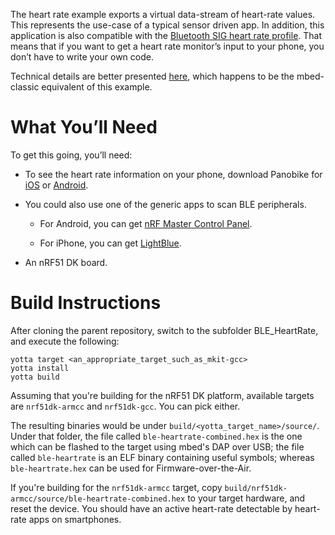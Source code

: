 The heart rate example exports a virtual data-stream of heart-rate values.
This represents the use-case of a typical sensor driven app. In addition, this
application is also compatible with the [Bluetooth SIG heart rate profile](https://developer.bluetooth.org/TechnologyOverview/Pages/HRP.aspx).
That means that if you want to get a heart rate monitor’s input to your phone,
you don’t have to write your own code.

Technical details are better presented [here](https://developer.mbed.org/teams/Bluetooth-Low-Energy/code/BLE_HeartRate/),
which happens to be the mbed-classic equivalent of this example.

What You’ll Need
================

To get this going, you’ll need:

- To see the heart rate information on your phone, download Panobike for [iOS](https://itunes.apple.com/gb/app/panobike/id567403997?mt=8) or [Android](https://play.google.com/store/apps/details?id=com.topeak.panobike&hl=en).

- You could also use one of the generic apps to scan BLE peripherals.

  - For Android, you can get [nRF Master Control Panel](https://play.google.com/store/apps/detailsid=no.nordicsemi.android.mcp&hl=en).

  - For iPhone, you can get [LightBlue](https://itunes.apple.com/gb/app/lightblue-bluetooth-low-energy/id557428110?mt=8).

- An nRF51 DK board.


Build Instructions
==================

After cloning the parent repository, switch to the subfolder BLE_HeartRate, and
execute the following:

```Shell
yotta target <an_appropriate_target_such_as_mkit-gcc>
yotta install
yotta build
```

Assuming that you're building for the nRF51 DK platform, available targets are
`nrf51dk-armcc` and `nrf51dk-gcc`. You can pick either.

The resulting binaries would be under `build/<yotta_target_name>/source/`.
Under that folder, the file called `ble-heartrate-combined.hex` is the one which
can be flashed to the target using mbed's DAP over USB; the file called `ble-heartrate`
is an ELF binary containing useful symbols; whereas `ble-heartrate.hex`
can be used for Firmware-over-the-Air.

If you're building for the `nrf51dk-armcc` target, copy `build/nrf51dk-armcc/source/ble-heartrate-combined.hex`
to your target hardware, and reset the device. You should have an active
heart-rate detectable by heart-rate apps on smartphones.
